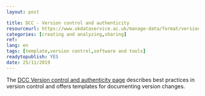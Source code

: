 ```yaml
---
layout: post 

title: DCC - Version control and authenticity
resourceurl: https://www.ukdataservice.ac.uk/manage-data/format/versioning 
categories: [creating and analyzing,sharing]
ref: 
lang: en
tags: [template,version control,software and tools]
readytopublish: YES
date: 25/11/2019
---
```

The [DCC Version control and authenticity page](https://www.ukdataservice.ac.uk/manage-data/format/versioning) describes best practices in version control and offers templates for documenting version changes. 